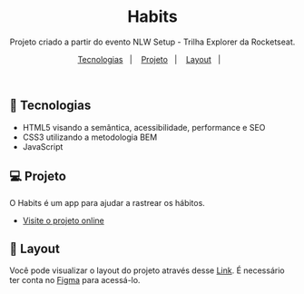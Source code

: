 <h1 align="center"> Habits </h1>

<p align="center">
Projeto criado a partir do evento NLW Setup - Trilha Explorer da Rocketseat.<br/>
</p>

<p align="center">
  <a href="#-tecnologias">Tecnologias</a>&nbsp;&nbsp;&nbsp;|&nbsp;&nbsp;&nbsp;
  <a href="#-projeto">Projeto</a>&nbsp;&nbsp;&nbsp;|&nbsp;&nbsp;&nbsp;
  <a href="#-layout">Layout</a>&nbsp;&nbsp;&nbsp;|&nbsp;&nbsp;&nbsp;
</p>

<br>

## 🚀 Tecnologias

- HTML5 visando a semântica, acessibilidade, performance e SEO
- CSS3 utilizando a metodologia BEM
- JavaScript

## 💻 Projeto

O Habits é um app para ajudar a rastrear os hábitos.

- [Visite o projeto online](https://iasmincorrea.github.io/Habits/)

## 🔖 Layout

Você pode visualizar o layout do projeto através desse [Link](https://www.figma.com/community/file/1195327109778210238). É necessário ter conta no [Figma](https://figma.com) para acessá-lo.
